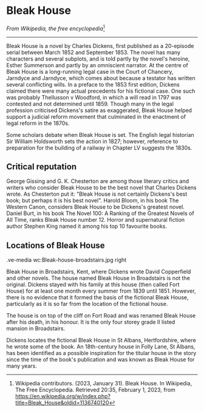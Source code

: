 # Bleak House

_From Wikipedia, the free encyclopedia_[^1]

----

Bleak House is a novel by Charles Dickens, first published as a 20-episode serial between March 1852 and September 1853. The novel has many characters and several subplots, and is told partly by the novel's heroine, Esther Summerson and partly by an omniscient narrator. At the centre of Bleak House is a long-running legal case in the Court of Chancery, Jarndyce and Jarndyce, which comes about because a testator has written several conflicting wills. In a preface to the 1853 first edition, Dickens claimed there were many actual precedents for his fictional case. One such was probably Thellusson v Woodford, in which a will read in 1797 was contested and not determined until 1859. Though many in the legal profession criticised Dickens's satire as exaggerated, Bleak House helped support a judicial reform movement that culminated in the enactment of legal reform in the 1870s.

Some scholars debate when Bleak House is set. The English legal historian Sir William Holdsworth sets the action in 1827; however, reference to preparation for the building of a railway in Chapter LV suggests the 1830s.

## Critical reputation

George Gissing and G. K. Chesterton are among those literary critics and writers who consider Bleak House to be the best novel that Charles Dickens wrote. As Chesterton put it: "Bleak House is not certainly Dickens's best book; but perhaps it is his best novel". Harold Bloom, in his book The Western Canon, considers Bleak House to be Dickens's greatest novel. Daniel Burt, in his book The Novel 100: A Ranking of the Greatest Novels of All Time, ranks Bleak House number 12. Horror and supernatural fiction author Stephen King named it among his top 10 favourite books.

## Locations of Bleak House

.ve-media wc:Bleak-house-broadstairs.jpg right

Bleak House in Broadstairs, Kent, where Dickens wrote David Copperfield and other novels.
The house named Bleak House in Broadstairs is not the original. Dickens stayed with his family at this house (then called Fort House) for at least one month every summer from 1839 until 1851. However, there is no evidence that it formed the basis of the fictional Bleak House, particularly as it is so far from the location of the fictional house.

The house is on top of the cliff on Fort Road and was renamed Bleak House after his death, in his honour. It is the only four storey grade II listed mansion in Broadstairs.

Dickens locates the fictional Bleak House in St Albans, Hertfordshire, where he wrote some of the book. An 18th-century house in Folly Lane, St Albans, has been identified as a possible inspiration for the titular house in the story since the time of the book's publication and was known as Bleak House for many years.

[^1]:  Wikipedia contributors. (2023, January 31). Bleak House. In Wikipedia, The Free Encyclopedia. Retrieved 20:35, February 1, 2023, from https://en.wikipedia.org/w/index.php?title=Bleak_House&oldid=1136740120